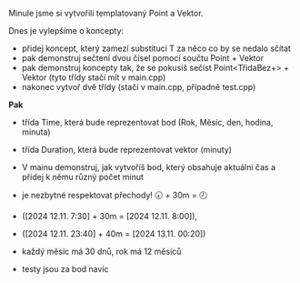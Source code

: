 Minule jsme si vytvořili templatovaný Point a Vektor.

Dnes je vylepšíme o koncepty:
- přidej koncept, který zamezí substituci T za něco co by se nedalo sčítat
- pak demonstruj sečtení dvou čísel pomocí součtu Point<int> + Vektor<int>
- pak demonstruj koncepty tak, že se pokusíš sečíst Point<TřidaBez+> + Vektor<Trida> (tyto třídy stačí mít v main.cpp)
- nakonec vytvoř dvě třídy (stačí v main.cpp, případně test.cpp)

**Pak**
- třída Time, která bude reprezentovat bod (Rok, Měsíc, den, hodina, minuta)
- třída Duration, která bude reprezentovat vektor (minuty)
- V mainu demonstruj, jak vytvoříš bod, který obsahuje aktuální čas a přidej k němu různý počet minut
- je nezbytné respektovat přechody! 🕢 + 30m = 🕗
- ([2024 12.11. 7:30] + 30m = [2024 12.11. 8:00]),
- ([2024 12.11. 23:40] + 40m = [2024 13.11. 00:20])
- každý měsíc má 30 dnů, rok má 12 měsíců

- testy jsou za bod navíc
